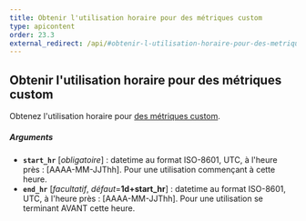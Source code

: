 ```yaml
---
title: Obtenir l'utilisation horaire pour des métriques custom
type: apicontent
order: 23.3
external_redirect: /api/#obtenir-l-utilisation-horaire-pour-des-metriques-custom
---
```


## Obtenir l'utilisation horaire pour des métriques custom

Obtenez l'utilisation horaire pour [des métriques custom][1].

##### Arguments
* **`start_hr`** [*obligatoire*] :
    datetime au format ISO-8601, UTC, à l'heure près : [AAAA-MM-JJThh]. Pour une utilisation commençant à cette heure.
* **`end_hr`** [*facultatif*, *défaut*=**1d+start_hr**] :
    datetime au format ISO-8601, UTC, à l'heure près : [AAAA-MM-JJThh]. Pour une utilisation se terminant AVANT cette heure.

[1]: /fr/developers/metrics/custom_metrics
